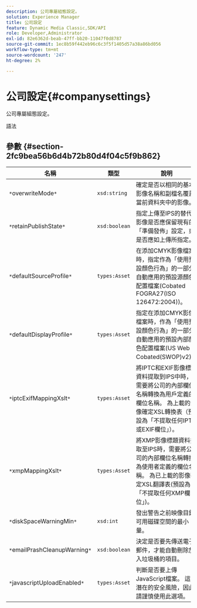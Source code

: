 ```yaml
---
description: 公司專屬組態設定。
solution: Experience Manager
title: 公司設定
feature: Dynamic Media Classic,SDK/API
role: Developer,Administrator
exl-id: 82e6362d-beab-47ff-bb20-11047f0d8787
source-git-commit: 1ec8b59f442eb96c6c3f5f1405d57a38a86bd056
workflow-type: tm+mt
source-wordcount: '247'
ht-degree: 2%

---
```


# 公司設定{#companysettings}

公司專屬組態設定。

語法

## 參數 {#section-2fc9bea56b6d4b72b80d4f04c5f9b862}

| 名稱 | 類型 | 說明 |
|---|---|---|
| `*`overwriteMode`*` | `xsd:string` | 確定是否以相同的基本影像名稱和副檔名覆蓋當前資料夾中的影像。 |
| `*`retainPublishState`*` | `xsd:boolean` | 指定上傳至IPS的替代影像是否應保留現有的「準備發佈」設定，或是否應如上傳所指定。 |
| `*`defaultSourceProfile`*` | `types:Asset` | 在添加CMYK影像檔案時，指定作為「使用預設顏色行為」的一部分自動應用的預設源顏色配置檔案(Cobated FOGRA27(ISO 126472:2004))。 |
| `*`defaultDisplayProfile`*` | `types:Asset` | 指定在添加CMYK影像檔案時，作為「使用預設顏色行為」的一部分自動應用的預設內部顏色配置檔案(US Web Cobated(SWOP)v2)。 |
| `*`iptcExifMappingXslt`*` | `types:Asset` | 將IPTC和EXIF影像標頭資料提取到IPS中時，需要將公司的內部欄位名稱轉換為用戶定義的欄位名稱。 為上載的影像確定XSL轉換表（預設為「不提取任何IPTC或EXIF欄位」）。 |
| `*`xmpMappingXslt`*` | `types:Asset` | 將XMP影像標題資料擷取至IPS時，需要將公司的內部欄位名稱轉換為使用者定義的欄位名稱。 為已上載的影像確定XSL翻譯表(預設為「不提取任何XMP欄位」)。 |
| `*`diskSpaceWarningMin`*` | `xsd:int` | 發出警告之前映像目錄可用磁碟空間的最小量。 |
| `*`emailPrashCleanupWarning`*` | `xsd:boolean` | 決定是否要先傳送電子郵件，才能自動刪除放入垃圾桶的項目。 |
| `*`javascriptUploadEnabled`*` | `types:Asset` | 判斷是否要上傳JavaScript檔案。 這是潛在的安全風險，因此請謹慎使用此選項。 |
